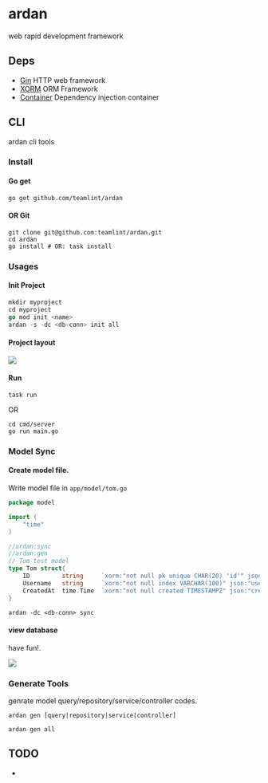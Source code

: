 # ardan
web rapid development framework 

## Deps
- [Gin](https://gin-gonic.com/) HTTP web framework
- [XORM](https://xorm.io/) ORM Framework 
- [Container](https://github.com/teamlint/container) Dependency injection container

## CLI
ardan cli tools

### Install

#### Go get

```shell
go get github.com/teamlint/ardan
```

#### OR Git

```shell
git clone git@github.com:teamlint/ardan.git
cd ardan
go install # OR: task install
```

### Usages

#### Init Project
```go
mkdir myproject
cd myproject
go mod init <name>
ardan -s -dc <db-conn> init all
```
#### Project layout

![](https://github.com/teamlint/ardan/blob/master/screenshots/layout.png?raw=true)

#### Run 

```shell
task run
```
OR
```shell
cd cmd/server
go run main.go
```

### Model Sync

#### Create model file.

Write model file in `app/model/tom.go`

```go
package model

import (
	"time"
)

//ardan:sync
//ardan:gen 
// Tom test model
type Tom struct{
	ID         string     `xorm:"not null pk unique CHAR(20) 'id'" json:"id"`
	Username   string     `xorm:"not null index VARCHAR(100)" json:"username"`
	CreatedAt  time.Time  `xorm:"not null created TIMESTAMPZ" json:"created_at"`
}
```
```shell
ardan -dc <db-conn> sync 
```

#### view database

have fun!.

![](https://github.com/teamlint/ardan/blob/master/screenshots/sync_db.png?raw=true)

### Generate Tools

genrate model query/repository/service/controller codes.

`ardan gen [query|repository|service|controller]`

```shell
ardan gen all
```

## TODO
-
